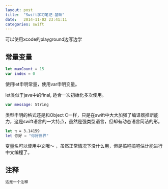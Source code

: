 ```yaml
---
layout: post
title:  "Swift学习笔记-基础"
date:   2014-11-02 23:41:11
categories: swift
---
```


可以使用xcode的playground边写边学


## 常量变量

```swift
let maxCount = 15
var index = 0
```

使用let申明常量，使用var申明变量。

let类似于java中的final, 适合一次初始化多次使用。


```swift
var message: String
```

类型申明的格式还是和Object C一样，只是在swift中大大加强了编译器推断能力，这是swift语言的一大特点，虽然是强类型语言，但却有动态语言简洁的形。


```swift
let π = 3.14159
let 你好 = "你好世界"
```

变量名可以使用中文哦〜 ，虽然正常情况下没什么用，但是搞吧搞吧估计能进行中文编程了。


## 注释

```swift
这是一个注释
```
